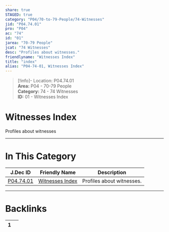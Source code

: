 ```yaml
---  
share: true  
STAGED: true  
category: "P04/70-to-79-People/74-Witnesses"  
jid: "P04.74.01"  
pro: "P04"  
ac: "74"  
id: "01"  
jarea: "70-79 People"  
jcat: "74 Witnesses"  
desc: "Profiles about witnesses."  
friendlyname: "Witnesses Index"  
title: "index"  
alias: "P04-74-01, Witnesses Index"  
---  
```

>[!info]- Location: P04.74.01  
>**Area:** P04 - 70-79 People  
>**Category:** 74 - 74 Witnesses  
>**ID:** 01 - Witnesses Index  
  
# Witnesses Index  
  
Profiles about witnesses  
   
  
  
---  
# In This Category  
  
| J.Dec ID                                                                            | Friendly Name                                                                             | Description               |  
| ----------------------------------------------------------------------------------- | ----------------------------------------------------------------------------------------- | ------------------------- |  
| [P04.74.01](index.md#) | [Witnesses Index](index.md#) | Profiles about witnesses. |  
  
  
---  
# Backlinks  
<div><table class="dataview table-view-table"><thead class="table-view-thead"><tr class="table-view-tr-header"><th class="table-view-th"><span></span><span class="dataview small-text">1</span></th><th class="table-view-th"><span></span></th></tr></thead><tbody class="table-view-tbody"></tbody></table></div>
